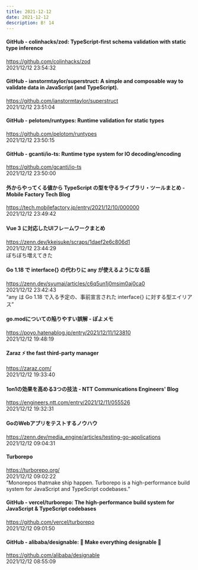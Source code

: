 ```yaml
---
title: 2021-12-12
date: 2021-12-12
description: B! 14
---
```


#### GitHub - colinhacks/zod: TypeScript-first schema validation with static type inference
https://github.com/colinhacks/zod<br>
2021/12/12 23:54:32<br>


#### GitHub - ianstormtaylor/superstruct: A simple and composable way to validate data in JavaScript (and TypeScript).
https://github.com/ianstormtaylor/superstruct<br>
2021/12/12 23:51:04<br>


#### GitHub - pelotom/runtypes: Runtime validation for static types
https://github.com/pelotom/runtypes<br>
2021/12/12 23:50:15<br>


#### GitHub - gcanti/io-ts: Runtime type system for IO decoding/encoding
https://github.com/gcanti/io-ts<br>
2021/12/12 23:50:00<br>


#### 外からやってくる値から TypeScript の型を守るライブラリ・ツールまとめ - Mobile Factory Tech Blog
https://tech.mobilefactory.jp/entry/2021/12/10/000000<br>
2021/12/12 23:49:42<br>


#### Vue 3 に対応したUIフレームワークまとめ
https://zenn.dev/kkeisuke/scraps/1daef2e6c806d1<br>
2021/12/12 23:44:29<br>
ぼちぼち増えてきた


#### Go 1.18 で interface{} の代わりに any が使えるようになる話
https://zenn.dev/syumai/articles/c6q5un1j0msim0aj0ca0<br>
2021/12/12 23:42:43<br>
“any は Go 1.18 で入る予定の、事前宣言された interface{} に対する型エイリアス”


#### go.modについての陥りやすい誤解 - ぽよメモ
https://poyo.hatenablog.jp/entry/2021/12/11/123810<br>
2021/12/12 19:48:19<br>


#### Zaraz ⚡ the fast third-party manager
https://zaraz.com/<br>
2021/12/12 19:33:40<br>


#### 1on1の効果を高める3つの技法 - NTT Communications Engineers' Blog
https://engineers.ntt.com/entry/2021/12/11/055526<br>
2021/12/12 19:32:31<br>


#### GoのWebアプリをテストするノウハウ
https://zenn.dev/media_engine/articles/testing-go-applications<br>
2021/12/12 09:04:31<br>


#### Turborepo
https://turborepo.org/<br>
2021/12/12 09:02:22<br>
“Monorepos thatmake ship happen. Turborepo is a high-performance build system for JavaScript and TypeScript codebases.”


#### GitHub - vercel/turborepo: The high-performance build system for JavaScript & TypeScript codebases
https://github.com/vercel/turborepo<br>
2021/12/12 09:01:50<br>


#### GitHub - alibaba/designable: 🧩 Make everything designable 🧩
https://github.com/alibaba/designable<br>
2021/12/12 08:55:09<br>


